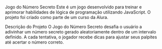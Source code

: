 Jogo do Número Secreto
Este é um jogo desenvolvido para treinar e aprimorar habilidades de lógica de programação utilizando JavaScript. 
O projeto foi criado como parte de um curso da Alura.

Descrição do Projeto
O Jogo do Número Secreto desafia o usuário a adivinhar um número secreto gerado aleatoriamente dentro de um intervalo definido. 
A cada tentativa, o jogador recebe dicas para ajustar seus palpites até acertar o número correto.
